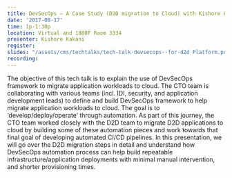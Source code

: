 ```yaml
---
title: DevSecOps – A Case Study (D2D migration to Cloud) with Kishore Kakani
date: '2017-08-17'
time: 1p-1:30p
location: Virtual and 1800F Room 3334
presenter: Kishore Kakani
register:
slides: "/assets/cms/techtalks/tech-talk-devsecops--for-d2d Platform.pdf"
recording:
---
```


The objective of this tech talk is to explain the use of DevSecOps framework to migrate application workloads to cloud. The CTO team is collaborating with various teams (incl. IDI, security, and application development leads) to define and build DevSecOps framework to help migrate application workloads to cloud. The goal is to ‘develop/deploy/operate’ through automation. As part of this journey, the CTO team worked closely with the D2D team to migrate D2D applications to cloud by building some of these automation pieces and work towards that final goal of developing automated CI/CD pipelines. In this presentation, we will go over the D2D migration steps in detail and understand how DevSecOps automation process can help build repeatable infrastructure/application deployments with minimal manual intervention, and shorter provisioning times.
